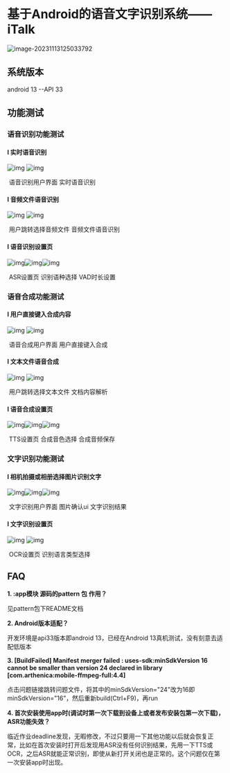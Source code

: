 # 基于Android的语音文字识别系统——iTalk

![image-20231113125033792](README.assets/image-20231113125033792.png)

## 系统版本

android 13  --API 33

## 功能测试

### 语音识别功能测试

#### l 实时语音识别

![img](README.assets/clip_image002.jpg)                 ![img](README.assets/clip_image004.jpg)

​             语音识别用户界面                                                    实时语音识别

 

#### l 音频文件语音识别

![img](README.assets/clip_image006.jpg)                    ![img](README.assets/clip_image008.jpg)

​         用户跳转选择音频文件                                     音频文件语音识别

#### l 语音识别设置页

![img](README.assets/clip_image010.jpg)![img](README.assets/clip_image012.jpg)![img](README.assets/clip_image014.jpg)     

​               ASR设置页                                 识别语种选择                           VAD时长设置

### 语音合成功能测试

#### l 用户直接键入合成内容

![img](README.assets/clip_image016.jpg)                    ![img](README.assets/clip_image018.jpg)

​           语音合成用户界面                                       用户直接键入合成

#### l 文本文件语音合成

![img](README.assets/clip_image020.jpg)                     ![img](README.assets/clip_image022.jpg)

​    用户跳转选择文本文件                                           文档内容解析

#### l 语音合成设置页

![img](README.assets/clip_image024.jpg)![img](README.assets/clip_image026.jpg)![img](README.assets/clip_image028.jpg)    

​             TTS设置页                                    合成音色选择                              合成音频保存

### 文字识别功能测试

#### l 相机拍摄或相册选择图片识别文字

![img](README.assets/clip_image030.jpg)![img](README.assets/clip_image032.jpg)![img](README.assets/clip_image034.jpg) 

​            文字识别用户界面                    图片确认ui                                     文字识别结果

#### l 文字识别设置页

![img](README.assets/clip_image036.jpg)                     ![img](README.assets/clip_image038.jpg)

​             OCR设置页                                                识别语言类型选择

## FAQ

**1. :app模块 源码的pattern 包 作用？**

见pattern包下README文档

**2. Android版本适配？**

开发环境是api33版本即android 13，已经在Android 13真机测试，没有刻意去适配低版本

**3. [BuildFailed] Manifest merger failed : uses-sdk:minSdkVersion 16 cannot be smaller than version 24 declared in library [com.arthenica:mobile-ffmpeg-full:4.4]**

点击问题链接跳转问题文件，将其中的minSdkVersion="24"改为16即minSdkVersion="16"，然后重新build(Ctrl+F9)，再run

**4. 首次安装使用app时(调试时第一次下载到设备上或者发布安装包第一次下载)，ASR功能失效？**

临近作业deadline发现，无暇修改，不过只要用一下其他功能以后就会恢复正常，比如在首次安装时打开后发现用ASR没有任何识别结果，先用一下TTS或OCR，之后ASR就能正常识别，即使从新打开关闭也是正常的。这个问题仅在第一次安装app时出现。